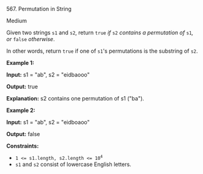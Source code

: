 567\. Permutation in String

Medium

Given two strings `s1` and `s2`, return `true` _if_ `s2` _contains a permutation of_ `s1`_, or_ `false` _otherwise_.

In other words, return `true` if one of `s1`'s permutations is the substring of `s2`.

**Example 1:**

**Input:** s1 = "ab", s2 = "eidbaooo"

**Output:** true

**Explanation:** s2 contains one permutation of s1 ("ba").

**Example 2:**

**Input:** s1 = "ab", s2 = "eidboaoo"

**Output:** false

**Constraints:**

*   <code>1 <= s1.length, s2.length <= 10<sup>4</sup></code>
*   `s1` and `s2` consist of lowercase English letters.